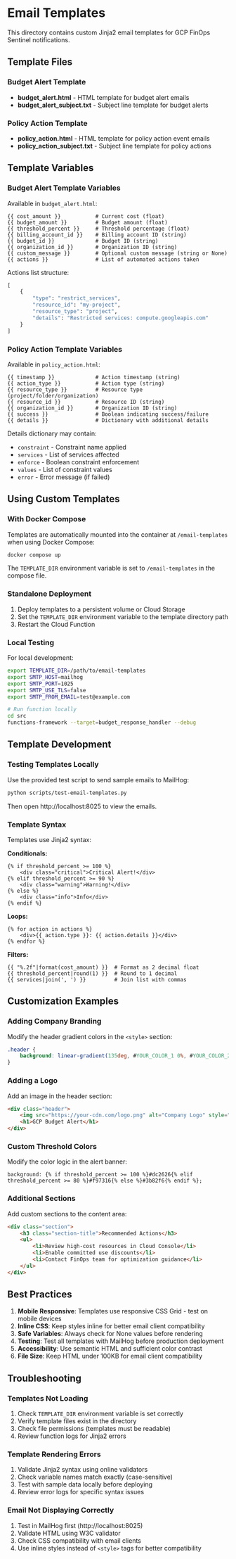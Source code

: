 # Email Templates

This directory contains custom Jinja2 email templates for GCP FinOps Sentinel notifications.

## Template Files

### Budget Alert Template
- **budget_alert.html** - HTML template for budget alert emails
- **budget_alert_subject.txt** - Subject line template for budget alerts

### Policy Action Template
- **policy_action.html** - HTML template for policy action event emails
- **policy_action_subject.txt** - Subject line template for policy actions

## Template Variables

### Budget Alert Template Variables

Available in `budget_alert.html`:

```jinja2
{{ cost_amount }}           # Current cost (float)
{{ budget_amount }}         # Budget amount (float)
{{ threshold_percent }}     # Threshold percentage (float)
{{ billing_account_id }}    # Billing account ID (string)
{{ budget_id }}             # Budget ID (string)
{{ organization_id }}       # Organization ID (string)
{{ custom_message }}        # Optional custom message (string or None)
{{ actions }}               # List of automated actions taken
```

Actions list structure:
```python
[
    {
        "type": "restrict_services",
        "resource_id": "my-project",
        "resource_type": "project",
        "details": "Restricted services: compute.googleapis.com"
    }
]
```

### Policy Action Template Variables

Available in `policy_action.html`:

```jinja2
{{ timestamp }}             # Action timestamp (string)
{{ action_type }}           # Action type (string)
{{ resource_type }}         # Resource type (project/folder/organization)
{{ resource_id }}           # Resource ID (string)
{{ organization_id }}       # Organization ID (string)
{{ success }}               # Boolean indicating success/failure
{{ details }}               # Dictionary with additional details
```

Details dictionary may contain:
- `constraint` - Constraint name applied
- `services` - List of services affected
- `enforce` - Boolean constraint enforcement
- `values` - List of constraint values
- `error` - Error message (if failed)

## Using Custom Templates

### With Docker Compose

Templates are automatically mounted into the container at `/email-templates` when using Docker Compose:

```bash
docker compose up
```

The `TEMPLATE_DIR` environment variable is set to `/email-templates` in the compose file.

### Standalone Deployment

1. Deploy templates to a persistent volume or Cloud Storage
2. Set the `TEMPLATE_DIR` environment variable to the template directory path
3. Restart the Cloud Function

### Local Testing

For local development:

```bash
export TEMPLATE_DIR=/path/to/email-templates
export SMTP_HOST=mailhog
export SMTP_PORT=1025
export SMTP_USE_TLS=false
export SMTP_FROM_EMAIL=test@example.com

# Run function locally
cd src
functions-framework --target=budget_response_handler --debug
```

## Template Development

### Testing Templates Locally

Use the provided test script to send sample emails to MailHog:

```bash
python scripts/test-email-templates.py
```

Then open http://localhost:8025 to view the emails.

### Template Syntax

Templates use Jinja2 syntax:

**Conditionals:**
```jinja2
{% if threshold_percent >= 100 %}
    <div class="critical">Critical Alert!</div>
{% elif threshold_percent >= 90 %}
    <div class="warning">Warning!</div>
{% else %}
    <div class="info">Info</div>
{% endif %}
```

**Loops:**
```jinja2
{% for action in actions %}
    <div>{{ action.type }}: {{ action.details }}</div>
{% endfor %}
```

**Filters:**
```jinja2
{{ "%.2f"|format(cost_amount) }}  # Format as 2 decimal float
{{ threshold_percent|round(1) }}  # Round to 1 decimal
{{ services|join(', ') }}         # Join list with commas
```

## Customization Examples

### Adding Company Branding

Modify the header gradient colors in the `<style>` section:

```css
.header {
    background: linear-gradient(135deg, #YOUR_COLOR_1 0%, #YOUR_COLOR_2 100%);
}
```

### Adding a Logo

Add an image in the header section:

```html
<div class="header">
    <img src="https://your-cdn.com/logo.png" alt="Company Logo" style="max-width: 200px; margin-bottom: 20px;">
    <h1>GCP Budget Alert</h1>
</div>
```

### Custom Threshold Colors

Modify the color logic in the alert banner:

```jinja2
background: {% if threshold_percent >= 100 %}#dc2626{% elif threshold_percent >= 80 %}#f97316{% else %}#3b82f6{% endif %};
```

### Additional Sections

Add custom sections to the content area:

```html
<div class="section">
    <h3 class="section-title">Recommended Actions</h3>
    <ul>
        <li>Review high-cost resources in Cloud Console</li>
        <li>Enable committed use discounts</li>
        <li>Contact FinOps team for optimization guidance</li>
    </ul>
</div>
```

## Best Practices

1. **Mobile Responsive**: Templates use responsive CSS Grid - test on mobile devices
2. **Inline CSS**: Keep styles inline for better email client compatibility
3. **Safe Variables**: Always check for None values before rendering
4. **Testing**: Test all templates with MailHog before production deployment
5. **Accessibility**: Use semantic HTML and sufficient color contrast
6. **File Size**: Keep HTML under 100KB for email client compatibility

## Troubleshooting

### Templates Not Loading

1. Check `TEMPLATE_DIR` environment variable is set correctly
2. Verify template files exist in the directory
3. Check file permissions (templates must be readable)
4. Review function logs for Jinja2 errors

### Template Rendering Errors

1. Validate Jinja2 syntax using online validators
2. Check variable names match exactly (case-sensitive)
3. Test with sample data locally before deploying
4. Review error logs for specific syntax issues

### Email Not Displaying Correctly

1. Test in MailHog first (http://localhost:8025)
2. Validate HTML using W3C validator
3. Check CSS compatibility with email clients
4. Use inline styles instead of `<style>` tags for better compatibility
